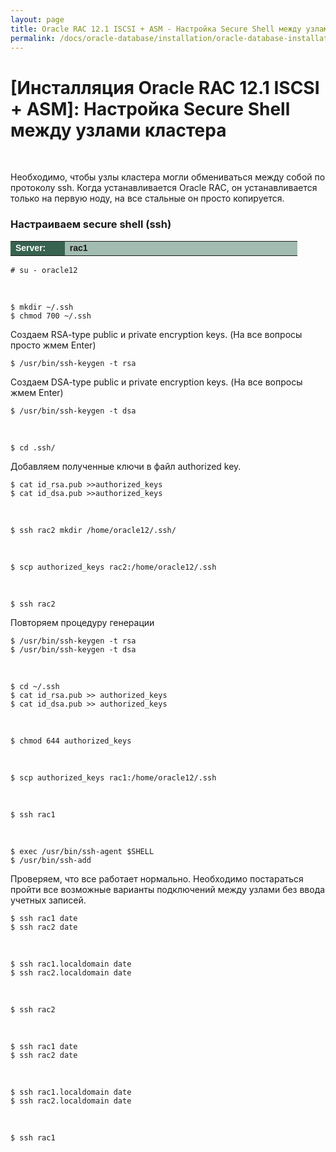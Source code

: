 ```yaml
---
layout: page
title: Oracle RAC 12.1 ISCSI + ASM - Настройка Secure Shell между узлами кластера
permalink: /docs/oracle-database/installation/oracle-database-installation/distributed/rac/linux/6.7/oracle/12.1/iscsi-asm/secure-shell-between-nodes/
---
```


# [Инсталляция Oracle RAC 12.1 ISCSI + ASM]: Настройка Secure Shell между узлами кластера


<br/>

Необходимо, чтобы узлы кластера могли обмениваться между собой по протоколу ssh.
Когда устанавливается Oracle RAC, он устанавливается только на первую ноду,
на все стальные он просто копируется.


### Настраиваем secure shell (ssh)


<table cellpadding="4" cellspacing="2" align="center" border="0" width="100%">


<tr>
<td style="color: rgb(255, 255, 255);" bgcolor="#386351" width="14%"><span style="font-family: Arial,Helvetica,sans-serif; font-size: 14px;"><strong>Server:</strong></span></td>
<td height="20" bgcolor="#a2bcb1" width="60%"><span style="font-family: Arial,Helvetica,sans-serif; font-size: 14px;"><strong>rac1</strong></span></td>
</tr>

</table>

	# su - oracle12

<br/>

	$ mkdir ~/.ssh
	$ chmod 700 ~/.ssh



Создаем RSA-type public и private encryption keys. (На все вопросы просто жмем Enter)

	$ /usr/bin/ssh-keygen -t rsa

Создаем DSA-type public и private encryption keys.  (На все вопросы жмем Enter)

	$ /usr/bin/ssh-keygen -t dsa

<br/>

	$ cd .ssh/


Добавляем полученные ключи в файл authorized key.

	$ cat id_rsa.pub >>authorized_keys
	$ cat id_dsa.pub >>authorized_keys

<br/>

	$ ssh rac2 mkdir /home/oracle12/.ssh/

<br/>

	$ scp authorized_keys rac2:/home/oracle12/.ssh

<br/>

	$ ssh rac2

Повторяем процедуру генерации

	$ /usr/bin/ssh-keygen -t rsa
	$ /usr/bin/ssh-keygen -t dsa

<br/>


	$ cd ~/.ssh
	$ cat id_rsa.pub >> authorized_keys
	$ cat id_dsa.pub >> authorized_keys

<br/>

	$ chmod 644 authorized_keys

<br/>

	$ scp authorized_keys rac1:/home/oracle12/.ssh

<br/>

	$ ssh rac1

<br/>

	$ exec /usr/bin/ssh-agent $SHELL
	$ /usr/bin/ssh-add


Проверяем, что все работает нормально. Необходимо постараться пройти все возможные варианты подключений между узлами без ввода учетных записей.

	$ ssh rac1 date
	$ ssh rac2 date

<br/>

	$ ssh rac1.localdomain date
	$ ssh rac2.localdomain date

<br/>

	$ ssh rac2

<br/>

	$ ssh rac1 date
	$ ssh rac2 date

<br/>

	$ ssh rac1.localdomain date
	$ ssh rac2.localdomain date

<br/>

	$ ssh rac1
